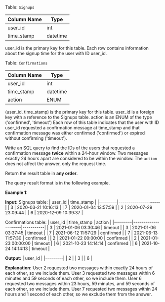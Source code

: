 ﻿
Table:  `Signups`

| Column Name | Type     |
|-------------|----------|
| user_id     | int      |
| time_stamp  | datetime |

user_id is the primary key for this table.
Each row contains information about the signup time for the user with ID user_id.

Table:  `Confirmations`

| Column Name | Type     |
|-------------|----------|
| user_id     | int      |
| time_stamp  | datetime |
| action      | ENUM     |

(user_id, time_stamp) is the primary key for this table.
user_id is a foreign key with a reference to the Signups table.
action is an ENUM of the type ('confirmed', 'timeout')
Each row of this table indicates that the user with ID user_id requested a confirmation message at time_stamp and that confirmation message was either confirmed ('confirmed') or expired without confirming ('timeout').

Write an SQL query to find the IDs of the users that requested a confirmation message  **twice**  within a 24-hour window. Two messages exactly 24 hours apart are considered to be within the window. The  `action`  does not affect the answer, only the request time.

Return the result table in  **any order**.

The query result format is in the following example.

**Example 1:**

**Input:** 
Signups table:
| user_id | time_stamp          |
|---------|---------------------|
| 3       | 2020-03-21 10:16:13 |
| 7       | 2020-01-04 13:57:59 |
| 2       | 2020-07-29 23:09:44 |
| 6       | 2020-12-09 10:39:37 |

Confirmations table:
| user_id | time_stamp          | action    |
|---------|---------------------|-----------|
| 3       | 2021-01-06 03:30:46 | timeout   |
| 3       | 2021-01-06 03:37:45 | timeout   |
| 7       | 2021-06-12 11:57:29 | confirmed |
| 7       | 2021-06-13 11:57:30 | confirmed |
| 2       | 2021-01-22 00:00:00 | confirmed |
| 2       | 2021-01-23 00:00:00 | timeout   |
| 6       | 2021-10-23 14:14:14 | confirmed |
| 6       | 2021-10-24 14:14:13 | timeout   |

**Output:** 
| user_id |
|---------|
| 2       |
| 3       |
| 6       |

**Explanation:** 
User 2 requested two messages within exactly 24 hours of each other, so we include them.
User 3 requested two messages within 6 minutes and 59 seconds of each other, so we include them.
User 6 requested two messages within 23 hours, 59 minutes, and 59 seconds of each other, so we include them.
User 7 requested two messages within 24 hours and 1 second of each other, so we exclude them from the answer.
